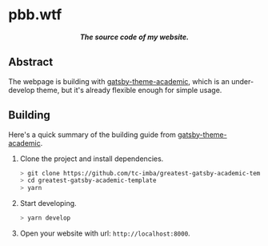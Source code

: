 # pbb.wtf

<p align="center"><b><i>
	The source code of my website.
</i></b></p>

## Abstract

The webpage is building with [gatsby-theme-academic](https://www.npmjs.com/package/gatsby-theme-academic), which is an under-develop theme, but it's already flexible enough for simple usage.

## Building

Here's a quick summary of the building guide from [gatsby-theme-academic](https://www.npmjs.com/package/gatsby-theme-academic).

1. Clone the project and install dependencies.

    ```bash
    > git clone https://github.com/tc-imba/greatest-gatsby-academic-template.git
    > cd greatest-gatsby-academic-template
    > yarn
    ```

2. Start developing.

    ```bash
    > yarn develop 
    ```

3. Open your website with url: `http://localhost:8000`.
